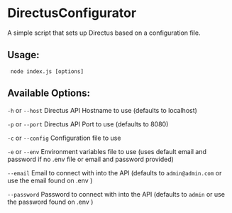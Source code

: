 # DirectusConfigurator
A simple script that sets up Directus based on a configuration file.

## Usage:

     node index.js [options]

## Available Options:

`-h` or `--host` Directus API Hostname to use (defaults to localhost)

`-p` or `--port` Directus API Port to use (defaults to 8080)

`-c` or `--config` Configuration file to use

`-e` or `--env` Environment variables file to use (uses default email and password if no .env file or email and password provided)

`--email` Email to connect with into the API (defaults to `admin@admin.com` or use the email found on .env )

`--password` Password to connect with into the API (defaults to `admin` or use the password found on .env )
